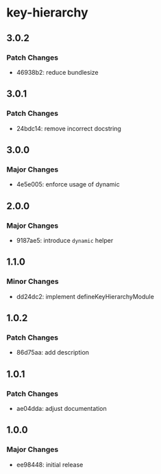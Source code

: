 # key-hierarchy

## 3.0.2

### Patch Changes

- 46938b2: reduce bundlesize

## 3.0.1

### Patch Changes

- 24bdc14: remove incorrect docstring

## 3.0.0

### Major Changes

- 4e5e005: enforce usage of dynamic

## 2.0.0

### Major Changes

- 9187ae5: introduce `dynamic` helper

## 1.1.0

### Minor Changes

- dd24dc2: implement defineKeyHierarchyModule

## 1.0.2

### Patch Changes

- 86d75aa: add description

## 1.0.1

### Patch Changes

- ae04dda: adjust documentation

## 1.0.0

### Major Changes

- ee98448: initial release
